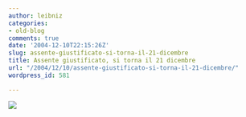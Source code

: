 ```yaml
---
author: leibniz
categories:
- old-blog
comments: true
date: '2004-12-10T22:15:26Z'
slug: assente-giustificato-si-torna-il-21-dicembre
title: Assente giustificato, si torna il 21 dicembre
url: "/2004/12/10/assente-giustificato-si-torna-il-21-dicembre/"
wordpress_id: 581

---
```

![](http://blogs.it/0100915/images/viaggio.jpg)
